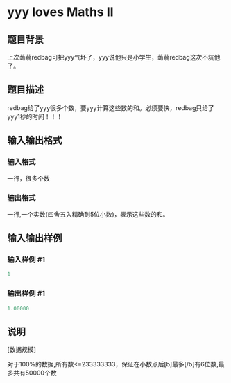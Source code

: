 # yyy loves Maths II

## 题目背景

上次蒟蒻redbag可把yyy气坏了，yyy说他只是小学生，蒟蒻redbag这次不坑他了。

## 题目描述

redbag给了yyy很多个数，要yyy计算这些数的和。必须要快，redbag只给了yyy1秒的时间！！！

## 输入输出格式

### 输入格式

一行，很多个数

### 输出格式

一行,一个实数(四舍五入精确到5位小数)，表示这些数的和。

## 输入输出样例

### 输入样例 #1

```cpp
1

```
### 输出样例 #1

```cpp
1.00000

```
## 说明

[数据规模]

对于100%的数据,所有数<=233333333，保证在小数点后[b]最多[/b]有6位数,最多共有50000个数


